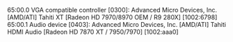 65:00.0 VGA compatible controller [0300]: Advanced Micro Devices, Inc. [AMD/ATI] Tahiti XT [Radeon HD 7970/8970 OEM / R9 280X] [1002:6798]
65:00.1 Audio device [0403]: Advanced Micro Devices, Inc. [AMD/ATI] Tahiti HDMI Audio [Radeon HD 7870 XT / 7950/7970] [1002:aaa0]
